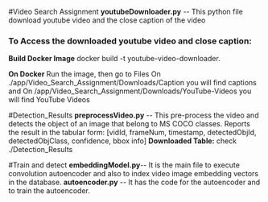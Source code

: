 #Video Search Assignment
__youtubeDownloader.py__ -- This python file download youtube video and the close caption of the video

### To Access the downloaded youtube video and close caption:
__Build Docker Image__
docker build -t youtube-video-downloader.

__On Docker__
Run the image, then go to Files
On ./app/Video_Search_Assignment/Downloads/Caption you will find captions 
and On /app/Video_Search_Assignment/Downloads/YouTube-Videos you will find YouTube Videos

#Detection_Results
__preprocessVideo.py__ -- This pre-process the video and detects the object of an image that belong to MS COCO classes. 
Reports the result in the tabular form: [vidId, frameNum, timestamp, detectedObjId, detectedObjClass, confidence, bbox info]
__Downloaded Table:__ check ./Detection_Results

#Train and detect
__embeddingModel.py__-- It is the main file to execute convolution autoencoder and also to index video image embedding vectors in the database.
__autoencoder.py__ -- It has the code for the autoencoder and to train the autoencoder.
